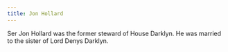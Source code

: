 ```yaml
---
title: Jon Hollard
---
```


Ser Jon Hollard was the former steward of House Darklyn. He was married to the sister of Lord Denys Darklyn.


